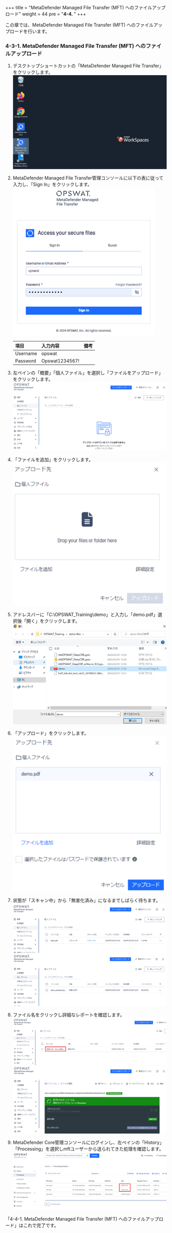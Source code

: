 +++
title = "MetaDefender Managed File Transfer (MFT) へのファイルアップロード"
weight = 44
pre = "<b>4-4. </b>"
+++

この章では、MetaDefender Managed File Transfer (MFT) へのファイルアップロードを行います。

### 4-3-1. MetaDefender Managed File Transfer (MFT) へのファイルアップロード

1. デスクトップショートカットの「MetaDefender Managed File Transfer」をクリックします。
    ![](/images/lab4/Kiosk15.PNG)
1. MetaDefender Managed File Transfer管理コンソールに以下の表に従って入力し、「Sign In」をクリックします。
    ![](/images/lab4/Kiosk16.PNG)
    
    | 項目 | 入力内容 | 備考 |
    | ---- | ---- | ---- |
    | Username | opswat | |
    | Password | Opswat1234567! | |
    
1. 左ペインの「概要」「個人ファイル」を選択し「ファイルをアップロード」をクリックします。
    ![](/images/lab4/Kiosk007.PNG)
1. 「ファイルを追加」をクリックします。
    ![](/images/lab4/Kiosk008.PNG)
1. アドレスバーに「C:\OPSWAT_Training\demo」と入力し「demo.pdf」選択後「開く」をクリックします。
    ![](/images/lab4/Kiosk009.PNG)
1. 「アップロード」をクリックします。
    ![](/images/lab4/Kiosk010.PNG)
1. 状態が「スキャン中」から「無害化済み」になるまでしばらく待ちます。
    ![](/images/lab4/Kiosk011.PNG)
    ![](/images/lab4/Kiosk012.PNG)
1. ファイル名をクリックし詳細なレポートを確認します。
    ![](/images/lab4/Kiosk013-2.PNG)
    ![](/images/lab4/Kiosk013.PNG)
1. MetaDefender Core管理コンソールにログインし、左ペインの「History」「Processing」を選択しmftユーザーから送られてきた処理を確認します。
    ![](/images/lab4/Kiosk013-3.PNG)


「4-4-1. MetaDefender Managed File Transfer (MFT) へのファイルアップロード」はこれで完了です。

